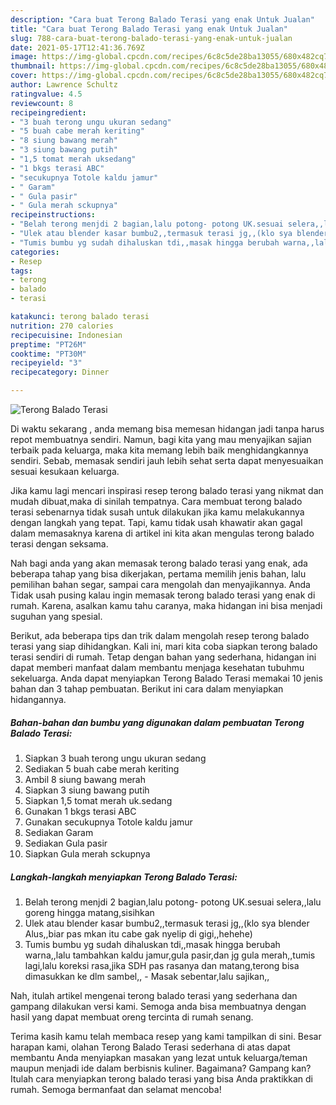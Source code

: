```yaml
---
description: "Cara buat Terong Balado Terasi yang enak Untuk Jualan"
title: "Cara buat Terong Balado Terasi yang enak Untuk Jualan"
slug: 788-cara-buat-terong-balado-terasi-yang-enak-untuk-jualan
date: 2021-05-17T12:41:36.769Z
image: https://img-global.cpcdn.com/recipes/6c8c5de28ba13055/680x482cq70/terong-balado-terasi-foto-resep-utama.jpg
thumbnail: https://img-global.cpcdn.com/recipes/6c8c5de28ba13055/680x482cq70/terong-balado-terasi-foto-resep-utama.jpg
cover: https://img-global.cpcdn.com/recipes/6c8c5de28ba13055/680x482cq70/terong-balado-terasi-foto-resep-utama.jpg
author: Lawrence Schultz
ratingvalue: 4.5
reviewcount: 8
recipeingredient:
- "3 buah terong ungu ukuran sedang"
- "5 buah cabe merah keriting"
- "8 siung bawang merah"
- "3 siung bawang putih"
- "1,5 tomat merah uksedang"
- "1 bkgs terasi ABC"
- "secukupnya Totole kaldu jamur"
- " Garam"
- " Gula pasir"
- " Gula merah sckupnya"
recipeinstructions:
- "Belah terong menjdi 2 bagian,lalu potong- potong UK.sesuai selera,,lalu goreng hingga matang,sisihkan"
- "Ulek atau blender kasar bumbu2,,termasuk terasi jg,,(klo sya blender Alus,,biar pas mkan itu cabe gak nyelip di gigi,,hehehe)"
- "Tumis bumbu yg sudah dihaluskan tdi,,masak hingga berubah warna,,lalu tambahkan kaldu jamur,gula pasir,dan jg gula merah,,tumis lagi,lalu koreksi rasa,jika SDH pas rasanya dan matang,terong bisa dimasukkan ke dlm sambel,, Masak sebentar,lalu sajikan,,"
categories:
- Resep
tags:
- terong
- balado
- terasi

katakunci: terong balado terasi 
nutrition: 270 calories
recipecuisine: Indonesian
preptime: "PT26M"
cooktime: "PT30M"
recipeyield: "3"
recipecategory: Dinner

---
```



![Terong Balado Terasi](https://img-global.cpcdn.com/recipes/6c8c5de28ba13055/680x482cq70/terong-balado-terasi-foto-resep-utama.jpg)

Di waktu  sekarang , anda memang bisa memesan hidangan jadi tanpa harus repot membuatnya sendiri. Namun, bagi kita yang mau menyajikan sajian terbaik pada keluarga, maka kita memang lebih baik menghidangkannya sendiri. Sebab, memasak sendiri jauh lebih sehat serta dapat menyesuaikan sesuai kesukaan keluarga.

Jika kamu lagi mencari inspirasi resep terong balado terasi yang nikmat dan mudah dibuat,maka di sinilah tempatnya. Cara membuat terong balado terasi  sebenarnya tidak susah untuk dilakukan jika kamu melakukannya dengan langkah yang tepat. Tapi, kamu tidak usah khawatir akan gagal dalam memasaknya 
karena di artikel ini kita akan mengulas terong balado terasi dengan seksama.  



Nah bagi anda yang akan memasak terong balado terasi yang enak, ada beberapa tahap yang bisa dikerjakan, pertama memilih jenis bahan, lalu pemilihan bahan segar, sampai cara mengolah dan menyajikannya. Anda Tidak usah pusing kalau ingin memasak terong balado terasi yang enak di rumah. Karena, asalkan kamu  tahu caranya, maka hidangan ini bisa menjadi suguhan yang spesial.

Berikut, ada beberapa tips dan trik dalam mengolah resep terong balado terasi yang siap dihidangkan. Kali ini, mari kita coba siapkan terong balado terasi sendiri di rumah. Tetap dengan bahan yang sederhana, hidangan ini dapat memberi manfaat dalam membantu menjaga kesehatan tubuhmu sekeluarga. Anda dapat menyiapkan Terong Balado Terasi memakai 10 jenis bahan dan 3 tahap pembuatan. Berikut ini cara dalam menyiapkan hidangannya.

<!--inarticleads1-->

##### Bahan-bahan dan bumbu yang digunakan dalam pembuatan Terong Balado Terasi:

1. Siapkan 3 buah terong ungu ukuran sedang
1. Sediakan 5 buah cabe merah keriting
1. Ambil 8 siung bawang merah
1. Siapkan 3 siung bawang putih
1. Siapkan 1,5 tomat merah uk.sedang
1. Gunakan 1 bkgs terasi ABC
1. Gunakan secukupnya Totole kaldu jamur
1. Sediakan  Garam
1. Sediakan  Gula pasir
1. Siapkan  Gula merah sckupnya




<!--inarticleads2-->

##### Langkah-langkah menyiapkan Terong Balado Terasi:

1. Belah terong menjdi 2 bagian,lalu potong- potong UK.sesuai selera,,lalu goreng hingga matang,sisihkan
1. Ulek atau blender kasar bumbu2,,termasuk terasi jg,,(klo sya blender Alus,,biar pas mkan itu cabe gak nyelip di gigi,,hehehe)
1. Tumis bumbu yg sudah dihaluskan tdi,,masak hingga berubah warna,,lalu tambahkan kaldu jamur,gula pasir,dan jg gula merah,,tumis lagi,lalu koreksi rasa,jika SDH pas rasanya dan matang,terong bisa dimasukkan ke dlm sambel,, - Masak sebentar,lalu sajikan,,




Nah, itulah artikel mengenai  terong balado terasi  yang sederhana dan gampang dilakukan versi kami. Semoga anda bisa membuatnya dengan hasil yang dapat membuat oreng tercinta di rumah senang. 

Terima kasih kamu telah membaca resep yang kami tampilkan di sini. Besar harapan kami, olahan  Terong Balado Terasi sederhana di atas dapat membantu Anda menyiapkan masakan yang lezat untuk keluarga/teman maupun menjadi ide dalam berbisnis kuliner. Bagaimana? Gampang kan? Itulah cara menyiapkan terong balado terasi yang bisa Anda praktikkan di rumah. Semoga bermanfaat dan selamat mencoba!

